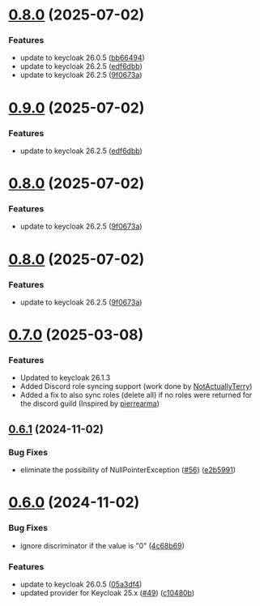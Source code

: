 # [0.8.0](https://github.com/maaroen/keycloak-discord/compare/v0.7.0...v0.8.0) (2025-07-02)


### Features

* update to keycloak 26.0.5 ([bb66494](https://github.com/maaroen/keycloak-discord/commit/bb66494085a170d046d2c377e53548146cf90fd9))
* update to keycloak 26.2.5 ([edf6dbb](https://github.com/maaroen/keycloak-discord/commit/edf6dbb35464353b6bcbfdf5c652e864bb557cce))
* update to keycloak 26.2.5 ([9f0673a](https://github.com/maaroen/keycloak-discord/commit/9f0673a5de15ad7e2a813a99aba9ed21cec0c596))

# [0.9.0](https://github.com/maaroen/keycloak-discord/compare/v0.8.0...v0.9.0) (2025-07-02)


### Features

* update to keycloak 26.2.5 ([edf6dbb](https://github.com/maaroen/keycloak-discord/commit/edf6dbb35464353b6bcbfdf5c652e864bb557cce))

# [0.8.0](https://github.com/maaroen/keycloak-discord/compare/v0.7.0...v0.8.0) (2025-07-02)


### Features

* update to keycloak 26.2.5 ([9f0673a](https://github.com/maaroen/keycloak-discord/commit/9f0673a5de15ad7e2a813a99aba9ed21cec0c596))

# [0.8.0](https://github.com/maaroen/keycloak-discord/compare/v0.7.0...v0.8.0) (2025-07-02)


### Features

* update to keycloak 26.2.5 ([9f0673a](https://github.com/maaroen/keycloak-discord/commit/9f0673a5de15ad7e2a813a99aba9ed21cec0c596))

# [0.7.0](https://github.com/maaroen/keycloak-discord/compare/v0.6.1...v0.7.0) (2025-03-08)

### Features
* Updated to keycloak 26.1.3
* Added Discord role syncing support (work done by [NotActuallyTerry](https://github.com/NotActuallyTerry/keycloak-discord))
* Added a fix to also sync roles (delete all) if no roles were returned for the discord guild (Inspired by [pierrearma](https://github.com/NotActuallyTerry/keycloak-discord/pull/2))


## [0.6.1](https://github.com/wadahiro/keycloak-discord/compare/v0.6.0...v0.6.1) (2024-11-02)


### Bug Fixes

* eliminate the possibility of NullPointerException ([#56](https://github.com/wadahiro/keycloak-discord/issues/56)) ([e2b5991](https://github.com/wadahiro/keycloak-discord/commit/e2b5991c7ef33ee3ac6483ca00e3e854bb935371))

# [0.6.0](https://github.com/wadahiro/keycloak-discord/compare/v0.5.0...v0.6.0) (2024-11-02)


### Bug Fixes

* ignore discriminator if the value is "0" ([4c68b69](https://github.com/wadahiro/keycloak-discord/commit/4c68b69b0bf0d6421589e03e4baf8bbbe5138caa))


### Features

* update to keycloak 26.0.5 ([05a3df4](https://github.com/wadahiro/keycloak-discord/commit/05a3df43f21289762f72e3ac6780fd6b543d8c07))
* updated provider for Keycloak 25.x ([#49](https://github.com/wadahiro/keycloak-discord/issues/49)) ([c10480b](https://github.com/wadahiro/keycloak-discord/commit/c10480b79864a85817d20d48f949475020322090))
